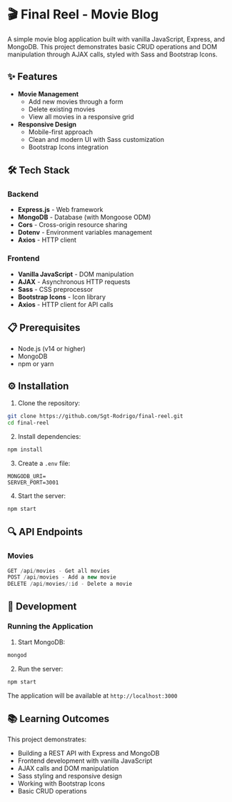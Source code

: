 # 🎬 Final Reel - Movie Blog

A simple movie blog application built with vanilla JavaScript, Express, and MongoDB. This project demonstrates basic CRUD operations and DOM manipulation through AJAX calls, styled with Sass and Bootstrap Icons.

## ✨ Features

- **Movie Management**
  - Add new movies through a form
  - Delete existing movies
  - View all movies in a responsive grid
- **Responsive Design**
  - Mobile-first approach
  - Clean and modern UI with Sass customization
  - Bootstrap Icons integration

## 🛠️ Tech Stack

### Backend
- **Express.js** - Web framework
- **MongoDB** - Database (with Mongoose ODM)
- **Cors** - Cross-origin resource sharing
- **Dotenv** - Environment variables management
- **Axios** - HTTP client

### Frontend
- **Vanilla JavaScript** - DOM manipulation
- **AJAX** - Asynchronous HTTP requests
- **Sass** - CSS preprocessor
- **Bootstrap Icons** - Icon library
- **Axios** - HTTP client for API calls

## 📋 Prerequisites

- Node.js (v14 or higher)
- MongoDB
- npm or yarn

## ⚙️ Installation

1. Clone the repository:
```bash
git clone https://github.com/Sgt-Rodrigo/final-reel.git
cd final-reel
```

2. Install dependencies:
```bash
npm install
```

3. Create a `.env` file:
```env
MONGODB_URI=
SERVER_PORT=3001
```

4. Start the server:
```bash
npm start
```

## 🔍 API Endpoints

### Movies

```typescript
GET /api/movies - Get all movies
POST /api/movies - Add a new movie
DELETE /api/movies/:id - Delete a movie
```


## 🚀 Development

### Running the Application

1. Start MongoDB:
```bash
mongod
```

2. Run the server:
```bash
npm start
```

The application will be available at `http://localhost:3000`


## 📚 Learning Outcomes

This project demonstrates:
- Building a REST API with Express and MongoDB
- Frontend development with vanilla JavaScript
- AJAX calls and DOM manipulation
- Sass styling and responsive design
- Working with Bootstrap Icons
- Basic CRUD operations


